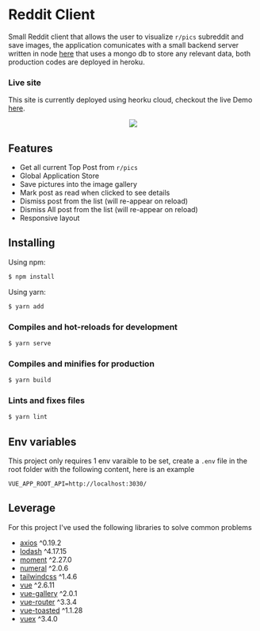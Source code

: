 # Reddit Client

Small Reddit client that allows the user to visualize `r/pics` subreddit and save images, the application comunicates with a small backend server written in node [here](https://github.com/YofretRios/reddit-api) that uses a mongo db to store any relevant data, both production codes are deployed in heroku.

### Live site

This site is currently deployed using heorku cloud, checkout the live Demo [here](https://reddit-tops.herokuapp.com/).

<p align="center">
    <img src="https://github.com/YofretRios/assets/blob/master/test-recording-2.gif">
</p>

## Features
- Get all current Top Post from `r/pics`
- Global Application Store
- Save pictures into the image gallery
- Mark post as read when clicked to see details
- Dismiss post from the list (will re-appear on reload)
- Dismiss All post from the list (will re-appear on reload)
- Responsive layout

## Installing
Using npm:

```bash
$ npm install
```

Using yarn:

```bash
$ yarn add
```

### Compiles and hot-reloads for development
```bash
$ yarn serve
```

### Compiles and minifies for production
```bash
$ yarn build
```

### Lints and fixes files
```bash
$ yarn lint
```

## Env variables

This project only requires 1 env varaible to be set, create a `.env` file in the root folder with the following content, here is an example

```
VUE_APP_ROOT_API=http://localhost:3030/
```


## Leverage
For this project I've used the following libraries to solve common problems

- [axios](https://github.com/axios/axios) ^0.19.2
- [lodash](https://lodash.com/) ^4.17.15
- [moment](https://momentjs.com/) ^2.27.0
- [numeral](http://numeraljs.com/) ^2.0.6
- [tailwindcss](https://tailwindcss.com/) ^1.4.6
- [vue](https://vuejs.org/) ^2.6.11
- [vue-gallery](https://github.com/RobinCK/vue-gallery) ^2.0.1
- [vue-router](https://router.vuejs.org/) ^3.3.4
- [vue-toasted](https://github.com/shakee93/vue-toasted#readme) ^1.1.28
- [vuex](https://vuex.vuejs.org/) ^3.4.0
